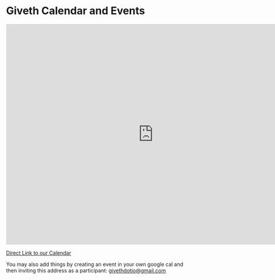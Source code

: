 # Giveth Calendar and Events

<iframe src="https://calendar.google.com/calendar/embed?height=600&amp;wkst=1&amp;bgcolor=%23FFFFFF&amp;src=givethdotio%40gmail.com&amp;color=%2342104A&amp;ctz=Europe%2FVienna" style="border-width:0" width="800" height="600" frameborder="0" scrolling="no"></iframe>

[Direct Link to our Calendar](https://calendar.google.com/calendar/embed?src=givethdotio@gmail.com&pli=1)

You may also add things by creating an event in your own google cal and then inviting this address as a participant: givethdotio@gmail.com
